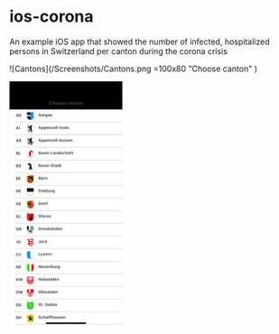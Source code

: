 # ios-corona
An example iOS app that showed the number of infected, hospitalized persons in Switzerland per canton during the corona crisis

![Cantons](/Screenshots/Cantons.png =100x80 "Choose canton" )

<img src="/Screenshots/Cantons.png" alt="drawing" width="200"/>


